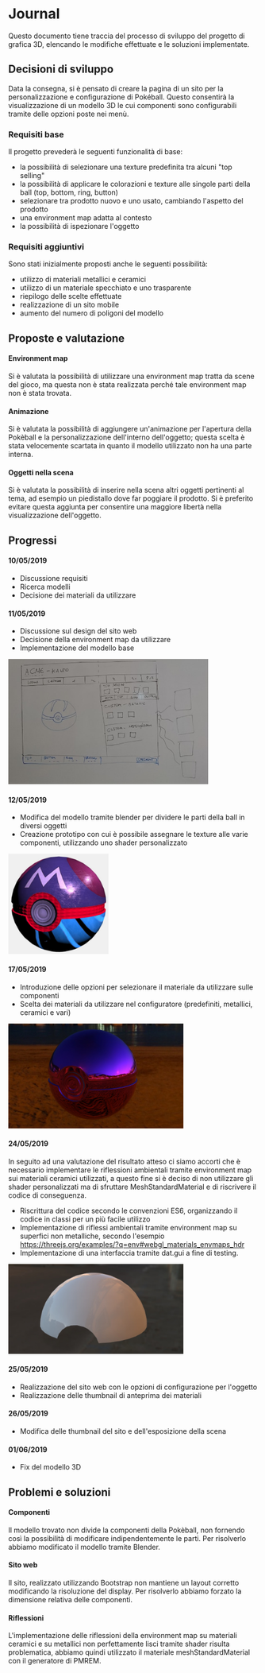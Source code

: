 # Journal
Questo documento tiene traccia del processo di sviluppo del progetto di grafica 3D, elencando le modifiche effettuate e le soluzioni implementate.

## Decisioni di sviluppo
Data la consegna, si è pensato di creare la pagina di un sito per la personalizzazione e configurazione di Pokéball. Questo consentirà la visualizzazione di un modello 3D le cui componenti sono configurabili tramite delle opzioni poste nei menù.

### Requisiti base
Il progetto prevederà le seguenti funzionalità di base:
* la possibilità di selezionare una texture predefinita tra alcuni "top selling"
* la possibilità di applicare le colorazioni e texture alle singole parti della ball (top, bottom, ring, button)
* selezionare tra prodotto nuovo e uno usato, cambiando l'aspetto del prodotto
* una environment map adatta al contesto
* la possibilità di ispezionare l'oggetto

### Requisiti aggiuntivi
Sono stati inizialmente proposti anche le seguenti possibilità:
* utilizzo di materiali metallici e ceramici
* utilizzo di un materiale specchiato e uno trasparente
* riepilogo delle scelte effettuate
* realizzazione di un sito mobile
* aumento del numero di poligoni del modello

## Proposte e valutazione

#### Environment map
Si è valutata la possibilità di utilizzare una environment map tratta da scene del gioco, ma questa non è stata realizzata perché tale environment map non è stata trovata.
#### Animazione
Si è valutata la possibilità di aggiungere un'animazione per l'apertura della Pokèball e la personalizzazione dell'interno dell'oggetto; questa scelta è stata velocemente scartata in quanto il modello utilizzato non ha una parte interna.
#### Oggetti nella scena
Si è valutata la possibilità di inserire nella scena altri oggetti pertinenti al tema, ad esempio un piedistallo dove far poggiare il prodotto. Si è preferito evitare questa aggiunta per consentire una maggiore libertà nella visualizzazione dell'oggetto.

## Progressi
#### 10/05/2019
* Discussione requisiti
* Ricerca modelli
* Decisione dei materiali da utilizzare

#### 11/05/2019
* Discussione sul design del sito web
* Decisione della environment map da utilizzare
* Implementazione del modello base
<img src="https://raw.githubusercontent.com/redsnic/I3DG_Uniud/master/images/progetto2/journal/whiteboard_1.jpg" width="80%">

#### 12/05/2019
* Modifica del modello tramite blender per dividere le parti della ball in diversi oggetti
* Creazione prototipo con cui è possibile assegnare le texture alle varie componenti, utilizzando uno shader personalizzato
<img src="https://raw.githubusercontent.com/redsnic/I3DG_Uniud/master/images/progetto2/journal/1st_try.jpg" width="40%">

#### 17/05/2019
* Introduzione delle opzioni per selezionare il materiale da utilizzare sulle componenti
* Scelta dei materiali da utilizzare nel configuratore (predefiniti, metallici, ceramici e vari)
<img src="https://raw.githubusercontent.com/redsnic/I3DG_Uniud/master/images/progetto2/journal/metallic_reflections.jpg" width="70%">

#### 24/05/2019
In seguito ad una valutazione del risultato atteso ci siamo accorti che è necessario implementare le riflessioni ambientali tramite environment map sui materiali ceramici utilizzati, a questo fine si è deciso di non utilizzare gli shader personalizzati ma di sfruttare MeshStandardMaterial e di riscrivere il codice di conseguenza.
* Riscrittura del codice secondo le convenzioni ES6, organizzando il codice in classi per un più facile utilizzo
* Implementazione di riflessi ambientali tramite environment map su superfici non metalliche, secondo l'esempio https://threejs.org/examples/?q=env#webgl_materials_envmaps_hdr
* Implementazione di una interfaccia tramite dat.gui a fine di testing.
<img src="https://raw.githubusercontent.com/redsnic/I3DG_Uniud/master/images/progetto2/journal/reflects.jpg" width="70%">

#### 25/05/2019
* Realizzazione del sito web con le opzioni di configurazione per l'oggetto
* Realizzazione delle thumbnail di anteprima dei materiali

#### 26/05/2019
* Modifica delle thumbnail del sito e dell'esposizione della scena

#### 01/06/2019
* Fix del modello 3D

## Problemi e soluzioni
#### Componenti
Il modello trovato non divide la componenti della Pokèball, non fornendo così la possibilità di modificare indipendentemente le parti. Per risolverlo abbiamo modificato il modello tramite Blender.
#### Sito web
Il sito, realizzato utilizzando Bootstrap non mantiene un layout corretto modificando la risoluzione del display. Per risolverlo abbiamo forzato la dimensione relativa delle componenti.
#### Riflessioni
L'implementazione delle riflessioni della environment map su materiali ceramici e su metallici non perfettamente lisci tramite shader risulta problematica, abbiamo quindi utilizzato il materiale meshStandardMaterial con il generatore di PMREM.
